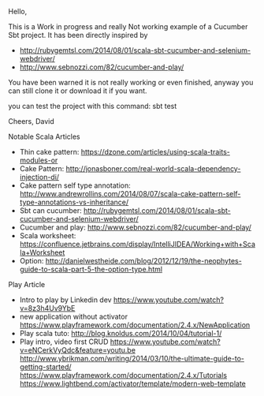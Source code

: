 Hello,

This is a Work in progress and really Not working example of a Cucumber Sbt project. It has been directly inspired by
- http://rubygemtsl.com/2014/08/01/scala-sbt-cucumber-and-selenium-webdriver/
- http://www.sebnozzi.com/82/cucumber-and-play/

You have been warned it is not really working or even finished, anyway you can still clone it or download it if you want.

you can test the project with this command: sbt test

Cheers,
David

Notable Scala Articles
- Thin cake pattern: https://dzone.com/articles/using-scala-traits-modules-or
- Cake Pattern: http://jonasboner.com/real-world-scala-dependency-injection-di/
- Cake pattern self type annotation: http://www.andrewrollins.com/2014/08/07/scala-cake-pattern-self-type-annotations-vs-inheritance/
- Sbt can cucumber: http://rubygemtsl.com/2014/08/01/scala-sbt-cucumber-and-selenium-webdriver/
- Cucumber and play: http://www.sebnozzi.com/82/cucumber-and-play/
- Scala worksheet: https://confluence.jetbrains.com/display/IntelliJIDEA/Working+with+Scala+Worksheet
- Option: http://danielwestheide.com/blog/2012/12/19/the-neophytes-guide-to-scala-part-5-the-option-type.html

Play Article
- Intro to play by Linkedin dev  https://www.youtube.com/watch?v=8z3h4Uv9YbE 
- new application without activator https://www.playframework.com/documentation/2.4.x/NewApplication
- Play scala tuto: http://blog.knoldus.com/2014/10/04/tutorial-1/ 
- Play intro, video first CRUD https://www.youtube.com/watch?v=eNCerkVyQdc&feature=youtu.be 
http://www.ybrikman.com/writing/2014/03/10/the-ultimate-guide-to-getting-started/
https://www.playframework.com/documentation/2.4.x/Tutorials
https://www.lightbend.com/activator/template/modern-web-template